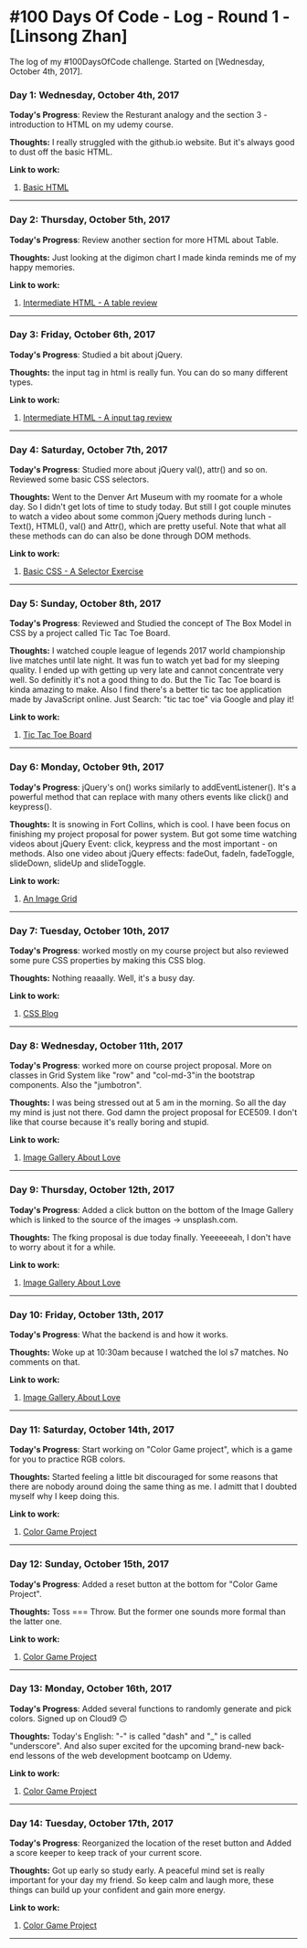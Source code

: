 # #100 Days Of Code - Log - Round 1 - [Linsong Zhan]

The log of my #100DaysOfCode challenge. Started on [Wednesday, October 4th, 2017].

### Day 1: Wednesday, October 4th, 2017

**Today's Progress**: Review the Resturant analogy and the section 3 - introduction to HTML on my udemy course.

**Thoughts:** I really struggled with the github.io website. But it's always good to dust off the basic HTML.

**Link to work:** 
1. [Basic HTML](https://codepen.io/linsong/pen/JJXrpp)
---
### Day 2: Thursday, October 5th, 2017

**Today's Progress**: Review another section for more HTML about Table.

**Thoughts:** Just looking at the digimon chart I made kinda reminds me of my happy memories.

**Link to work:** 
1. [Intermediate HTML - A table review](https://codepen.io/linsong/pen/gRXrzq)
---
### Day 3: Friday, October 6th, 2017

**Today's Progress**: Studied a bit about jQuery.

**Thoughts:** the input tag in html is really fun. You can do so many different types.

**Link to work:** 
1. [Intermediate HTML - A input tag review](https://codepen.io/linsong/pen/YreeLw)
---
### Day 4: Saturday, October 7th, 2017

**Today's Progress**: Studied more about jQuery val(), attr() and so on. Reviewed some basic CSS selectors.

**Thoughts:** Went to the Denver Art Museum with my roomate for a whole day. So I didn't get lots of time to study today. But still I got couple minutes to watch a video about some common jQuery methods during lunch - Text(), HTML(), val() and Attr(), which are pretty useful. Note that what all these methods can do can also be done through DOM methods.

**Link to work:** 
1. [Basic CSS - A Selector Exercise](https://codepen.io/linsong/pen/MEVYqp)
---
### Day 5: Sunday, October 8th, 2017

**Today's Progress**: Reviewed and Studied the concept of The Box Model in CSS by a project called Tic Tac Toe Board.

**Thoughts:** I watched couple league of legends 2017 world championship live matches until late night. It was fun to watch yet bad for my sleeping quality. I ended up with getting up very late and cannot concentrate very well. So definitly it's not a good thing to do. But the Tic Tac Toe board is kinda amazing to make. Also I find there's a better tic tac toe application made by JavaScript online. Just Search: "tic tac toe" via Google and play it!

**Link to work:** 
1. [Tic Tac Toe Board](https://codepen.io/linsong/pen/oGqGEr)
---
### Day 6: Monday, October 9th, 2017

**Today's Progress**: jQuery's on() works similarly to addEventListener(). It's a powerful method that can replace with many others events like click() and keypress().

**Thoughts:** It is snowing in Fort Collins, which is cool. I have been focus on finishing my project proposal for power system. But got some time watching videos about jQuery Event: click, keypress and the most important - on methods. Also one video about jQuery effects: fadeOut, fadeIn, fadeToggle, slideDown, slideUp and slideToggle. 

**Link to work:** 
1. [An Image Grid](https://codepen.io/linsong/pen/jGxyMx)
---
### Day 7: Tuesday, October 10th, 2017

**Today's Progress**: worked mostly on my course project but also reviewed some pure CSS properties by making this CSS blog.

**Thoughts:** Nothing reaaally. Well, it's a busy day.

**Link to work:** 
1. [CSS Blog](https://codepen.io/linsong/pen/Qqxbop)
---
### Day 8: Wednesday, October 11th, 2017

**Today's Progress**: worked more on course project proposal. More on classes in Grid System like "row" and "col-md-3"in the bootstrap components. Also the "jumbotron".

**Thoughts:** I was being stressed out at 5 am in the morning. So all the day my mind is just not there. God damn the project proposal for ECE509. I don't like that course because it's really boring and stupid. 

**Link to work:** 
1. [Image Gallery About Love](https://codepen.io/linsong/pen/qPyOag)
---
### Day 9: Thursday, October 12th, 2017

**Today's Progress**: Added a click button on the bottom of the Image Gallery which is linked to the source of the images -> unsplash.com. 

**Thoughts:** The fking proposal is due today finally. Yeeeeeeah, I don't have to worry about it for a while. 

**Link to work:** 
1. [Image Gallery About Love](https://codepen.io/linsong/pen/qPyOag)
---
### Day 10: Friday, October 13th, 2017

**Today's Progress**: What the backend is and how it works.

**Thoughts:** Woke up at 10:30am because I watched the lol s7 matches. No comments on that.

**Link to work:** 
1. [Image Gallery About Love](https://codepen.io/linsong/pen/qPyOag)
---
### Day 11: Saturday, October 14th, 2017

**Today's Progress**: Start working on "Color Game project", which is a game for you to practice RGB colors.

**Thoughts:** Started feeling a little bit discouraged for some reasons that there are nobody around doing the same thing as me. I admitt that I doubted myself why I keep doing this. 

**Link to work:** 
1. [Color Game Project](https://codepen.io/linsong/pen/xXyVad)
---
### Day 12: Sunday, October 15th, 2017

**Today's Progress**: Added a reset button at the bottom for "Color Game Project".

**Thoughts:** Toss === Throw. But the former one sounds more formal than the latter one.

**Link to work:** 
1. [Color Game Project](https://codepen.io/linsong/pen/xXyVad)
---
### Day 13: Monday, October 16th, 2017

**Today's Progress**: Added several functions to randomly generate and pick colors. Signed up on Cloud9 🙃

**Thoughts:** Today's English: "-" is called "dash" and "\_" is called "underscore". And also super excited for the upcoming brand-new back-end lessons of the web development bootcamp on Udemy.

**Link to work:** 
1. [Color Game Project](https://codepen.io/linsong/pen/xXyVad)
---
### Day 14: Tuesday, October 17th, 2017

**Today's Progress**: Reorganized the location of the reset button and Added a score keeper to keep track of your current score.

**Thoughts:** Got up early so study early. A peaceful mind set is really important for your day my friend. So keep calm and laugh more, these things can build up your confident and gain more energy.

**Link to work:** 
1. [Color Game Project](https://codepen.io/linsong/pen/xXyVad)
---
